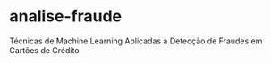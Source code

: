 # analise-fraude
Técnicas de Machine Learning Aplicadas à Detecção de Fraudes em Cartões de Crédito
